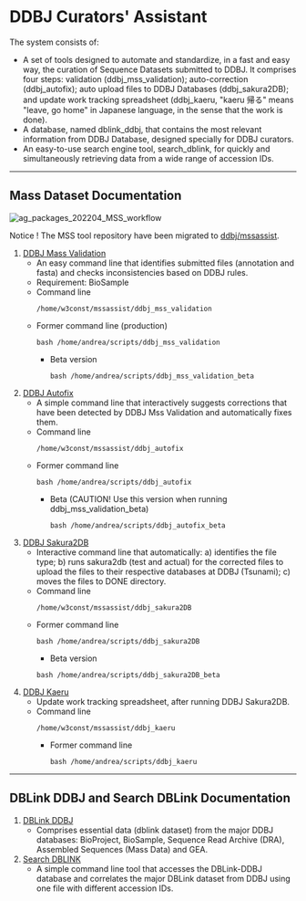 # DDBJ Curators' Assistant

The system consists of:
- A set of tools designed to automate and standardize, in a fast and easy way, the curation of Sequence Datasets submitted to DDBJ. It comprises four steps: validation (ddbj_mss_validation); auto-correction (ddbj_autofix); auto upload files to DDBJ Databases (ddbj_sakura2DB); and update work tracking spreadsheet (ddbj_kaeru, "kaeru 帰る" means "leave, go home" in Japanese language, in the sense that the work is done). 
- A database, named dblink_ddbj, that contains the most relevant information from DDBJ Database, designed specially for DDBJ curators.
- An easy-to-use search engine tool, search_dblink, for quickly and simultaneously retrieving data from a wide range of accession IDs.
 
---
## Mass Dataset Documentation

![ag_packages_202204_MSS_workflow](https://github.com/ddbj/ddbj_curator_assistant/assets/85154564/4abd8688-e6bd-40b2-b5c8-90fb59d14032)

Notice ! The MSS tool repository have been migrated to [ddbj/mssassist](https://github.com/ddbj/mssassist).

1. [DDBJ Mass Validation](https://github.com/ddbj/ddbj_curator_assistant/tree/main/ddbj_mss_validation)
   - An easy command line that identifies submitted files (annotation and fasta) and checks inconsistencies based on DDBJ rules.
   - Requirement: BioSample
   - Command line 
     ```
     /home/w3const/mssassist/ddbj_mss_validation
     ```
   - Former command line (production)
     ```
     bash /home/andrea/scripts/ddbj_mss_validation
     ```
        - Beta version
          ```
          bash /home/andrea/scripts/ddbj_mss_validation_beta
          ```
3. [DDBJ Autofix](https://github.com/ddbj/ddbj_curator_assistant/tree/main/ddbj_autofix)
   - A simple command line that interactively suggests corrections that have been detected by DDBJ Mss Validation and automatically fixes them.
   - Command line
     ```
     /home/w3const/mssassist/ddbj_autofix
     ```
   - Former command line
     ```
     bash /home/andrea/scripts/ddbj_autofix
     ```
       - Beta (CAUTION! Use this version when running ddbj_mss_validation_beta)
         ```
         bash /home/andrea/scripts/ddbj_autofix_beta
         ```
5. [DDBJ Sakura2DB](https://github.com/ddbj/ddbj_curator_assistant/ddbj_sakura2DB) 
   - Interactive command line that automatically: a) identifies the file type; b) runs sakura2db (test and actual) for the corrected files to upload the files to their respective databases at DDBJ (Tsunami); c) moves the files to DONE directory.
   - Command line
     ```
     /home/w3const/mssassist/ddbj_sakura2DB
     ```
   - Former command line
     ```
     bash /home/andrea/scripts/ddbj_sakura2DB
     ```
      - Beta version
       ```
       bash /home/andrea/scripts/ddbj_sakura2DB_beta
       ```
6. [DDBJ Kaeru](https://github.com/ddbj/ddbj_curator_assistant/tree/main/ddbj_kaeru)
   - Update work tracking spreadsheet, after running DDBJ Sakura2DB.
   - Command line
     ```
     /home/w3const/mssassist/ddbj_kaeru
     ```
     - Former command line
       ```
       bash /home/andrea/scripts/ddbj_kaeru
       ```
---
## DBLink DDBJ and Search DBLink Documentation

1. [DBLink DDBJ](https://github.com/ddbj/ddbj_curator_assistant/tree/main/dblink_ddbj)
   - Comprises essential data (dblink dataset) from the major DDBJ databases: BioProject, BioSample, Sequence Read Archive (DRA), Assembled Sequences (Mass Data) and GEA.
2. [Search DBLINK](https://github.com/ddbj/ddbj_curator_assistant/tree/main/search_dblink)
   - A simple command line tool that accesses the DBLink-DDBJ database and correlates the major DBLink dataset from DDBJ using one file with different accession IDs.

